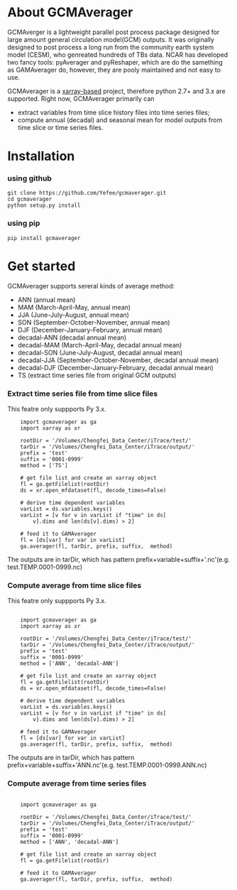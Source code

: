 # About GCMAverager

GCMAverger is a lightweight parallel post process package designed for large amount general circulation model(GCM) outputs.
It was originally designed to post process a long run from the community earth system model (CESM), who genreated hundreds of TBs data.
NCAR has developed two fancy tools: pyAverager and pyReshaper, which are do the samething as GAMAverager do, however, they are pooly maintained and not easy to use.

GCMAverager is a [xarray-based](https://github.com/pydata/xarray) project, therefore python 2.7+ and 3.x are supported.
Right now, GCMAverager primarily can 
* extract variables from time slice history files into time series files;
* compute annual (decadal) and seasonal mean for model outputs from time slice or time series files. 



# Installation
### using github
```
git clone https://github.com/Yefee/gcmaverager.git
cd gcmaverager
python setup.py install
```

### using pip
```
pip install gcmaverager
```

# Get started
GCMAverager supports sereral kinds of average method:
* ANN (annual mean)
* MAM (March-April-May, annual mean) 
* JJA (June-July-August, annual mean) 
* SON (September-October-November, annual mean) 
* DJF (December-January-February, annual mean) 
* decadal-ANN (decadal annual mean)
* decadal-MAM (March-April-May, decadal annual mean) 
* decadal-SON (June-July-August, decadal annual mean) 
* decadal-JJA (September-October-November, decadal annual mean) 
* decadal-DJF (December-January-February, decadal annual mean) 
* TS (extract time series file from original GCM outputs)

### Extract time series file from time slice files
This featre only suppports Py 3.x.

```
    import gcmaverager as ga
    import xarray as xr

    rootDir = '/Volumes/Chengfei_Data_Center/iTrace/test/'
    tarDir = '/Volumes/Chengfei_Data_Center/iTrace/output/'
    prefix = 'test'
    suffix = '0001-0999'
    method = ['TS']

    # get file list and create an xarray object
    fl = ga.getFilelist(rootDir)
    ds = xr.open_mfdataset(fl, decode_times=False)

    # derive time dependent variables
    varList = ds.variables.keys()
    varList = [v for v in varList if "time" in ds[
        v].dims and len(ds[v].dims) > 2]

    # feed it to GAMAverager
    fl = [ds[var] for var in varList]
    ga.averager(fl, tarDir, prefix, suffix,  method)
```

The outputs are in tarDir, which has pattern prefix+variable+suffix+'.nc'(e.g. test.TEMP.0001-0999.nc)


### Compute average from time slice files
This featre only suppports Py 3.x.

```

    import gcmaverager as ga
    import xarray as xr

    rootDir = '/Volumes/Chengfei_Data_Center/iTrace/test/'
    tarDir = '/Volumes/Chengfei_Data_Center/iTrace/output/'
    prefix = 'test'
    suffix = '0001-0999'
    method = ['ANN', 'decadal-ANN']

    # get file list and create an xarray object
    fl = ga.getFilelist(rootDir)
    ds = xr.open_mfdataset(fl, decode_times=False)

    # derive time dependent variables
    varList = ds.variables.keys()
    varList = [v for v in varList if "time" in ds[
        v].dims and len(ds[v].dims) > 2]

    # feed it to GAMAverager
    fl = [ds[var] for var in varList]
    ga.averager(fl, tarDir, prefix, suffix,  method)

```
The outputs are in tarDir, which has pattern prefix+variable+suffix+'ANN.nc'(e.g. test.TEMP.0001-0999.ANN.nc)


### Compute average from time series files

```

    import gcmaverager as ga

    rootDir = '/Volumes/Chengfei_Data_Center/iTrace/test/'
    tarDir = '/Volumes/Chengfei_Data_Center/iTrace/output/'
    prefix = 'test'
    suffix = '0001-0999'
    method = ['ANN', 'decadal-ANN']

    # get file list and create an xarray object
    fl = ga.getFilelist(rootDir)

    # feed it to GAMAverager
    ga.averager(fl, tarDir, prefix, suffix,  method)

```
